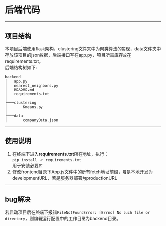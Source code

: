 # 后端代码
* * *
## 项目结构
本项目后端使用flask架构，clustering文件夹中为聚类算法的实现，data文件夹中存放该项目的json数据，后端接口写在app.py，项目所需库存放在requirements.txt。  
后端结构树如下:
```
backend
│   app.py
│   nearest_neighbors.py
│   README.md
│   requirements.txt
│
├───clustering
│       Kmeans.py   
│
├───data
│       companyData.json
```
* * *
## 使用说明
1. 在终端下进入**requirements.txt**所在地址，执行：  
```pip install -r requirements.txt```  
用于安装必要库
2. 修改frontend目录下App.js文件中的所有fetch地址前缀，若是本地开发为developmentURL，若是服务器部署为productionURL
* * *
## bug解决
若启动项目后在终端下报错```FileNotFoundError: [Errno] No such file or directory```，则编辑运行配置中的工作目录为backend目录。



